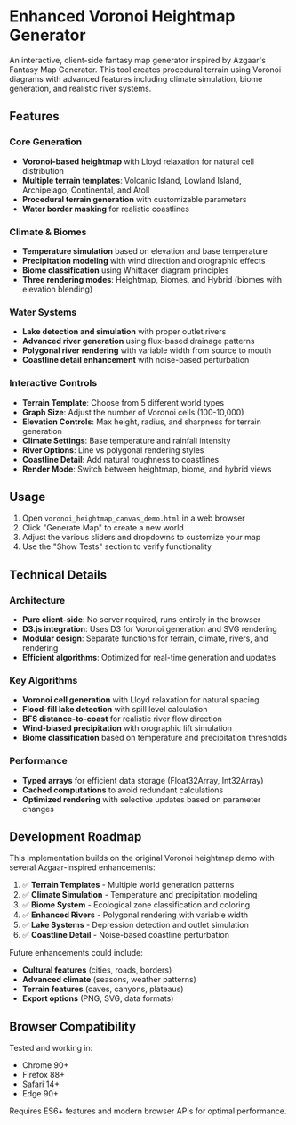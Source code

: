 # Enhanced Voronoi Heightmap Generator

An interactive, client-side fantasy map generator inspired by Azgaar's Fantasy Map Generator. This tool creates procedural terrain using Voronoi diagrams with advanced features including climate simulation, biome generation, and realistic river systems.

## Features

### Core Generation
- **Voronoi-based heightmap** with Lloyd relaxation for natural cell distribution
- **Multiple terrain templates**: Volcanic Island, Lowland Island, Archipelago, Continental, and Atoll
- **Procedural terrain generation** with customizable parameters
- **Water border masking** for realistic coastlines

### Climate & Biomes
- **Temperature simulation** based on elevation and base temperature
- **Precipitation modeling** with wind direction and orographic effects
- **Biome classification** using Whittaker diagram principles
- **Three rendering modes**: Heightmap, Biomes, and Hybrid (biomes with elevation blending)

### Water Systems
- **Lake detection and simulation** with proper outlet rivers
- **Advanced river generation** using flux-based drainage patterns
- **Polygonal river rendering** with variable width from source to mouth
- **Coastline detail enhancement** with noise-based perturbation

### Interactive Controls
- **Terrain Template**: Choose from 5 different world types
- **Graph Size**: Adjust the number of Voronoi cells (100-10,000)
- **Elevation Controls**: Max height, radius, and sharpness for terrain generation
- **Climate Settings**: Base temperature and rainfall intensity
- **River Options**: Line vs polygonal rendering styles
- **Coastline Detail**: Add natural roughness to coastlines
- **Render Mode**: Switch between heightmap, biome, and hybrid views

## Usage

1. Open `voronoi_heightmap_canvas_demo.html` in a web browser
2. Click "Generate Map" to create a new world
3. Adjust the various sliders and dropdowns to customize your map
4. Use the "Show Tests" section to verify functionality

## Technical Details

### Architecture
- **Pure client-side**: No server required, runs entirely in the browser
- **D3.js integration**: Uses D3 for Voronoi generation and SVG rendering
- **Modular design**: Separate functions for terrain, climate, rivers, and rendering
- **Efficient algorithms**: Optimized for real-time generation and updates

### Key Algorithms
- **Voronoi cell generation** with Lloyd relaxation for natural spacing
- **Flood-fill lake detection** with spill level calculation
- **BFS distance-to-coast** for realistic river flow direction
- **Wind-biased precipitation** with orographic lift simulation
- **Biome classification** based on temperature and precipitation thresholds

### Performance
- **Typed arrays** for efficient data storage (Float32Array, Int32Array)
- **Cached computations** to avoid redundant calculations
- **Optimized rendering** with selective updates based on parameter changes

## Development Roadmap

This implementation builds on the original Voronoi heightmap demo with several Azgaar-inspired enhancements:

1. ✅ **Terrain Templates** - Multiple world generation patterns
2. ✅ **Climate Simulation** - Temperature and precipitation modeling
3. ✅ **Biome System** - Ecological zone classification and coloring
4. ✅ **Enhanced Rivers** - Polygonal rendering with variable width
5. ✅ **Lake Systems** - Depression detection and outlet simulation
6. ✅ **Coastline Detail** - Noise-based coastline perturbation

Future enhancements could include:
- **Cultural features** (cities, roads, borders)
- **Advanced climate** (seasons, weather patterns)
- **Terrain features** (caves, canyons, plateaus)
- **Export options** (PNG, SVG, data formats)

## Browser Compatibility

Tested and working in:
- Chrome 90+
- Firefox 88+
- Safari 14+
- Edge 90+

Requires ES6+ features and modern browser APIs for optimal performance.